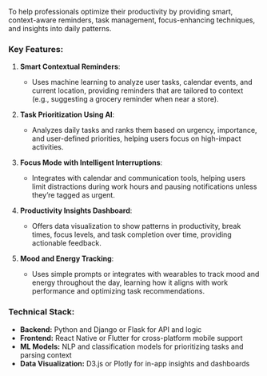 To help professionals optimize their productivity by providing smart, context-aware reminders, task management, focus-enhancing techniques, and insights into daily patterns.

### Key Features:
1. **Smart Contextual Reminders**:
   - Uses machine learning to analyze user tasks, calendar events, and current location, providing reminders that are tailored to context (e.g., suggesting a grocery reminder when near a store).
   
2. **Task Prioritization Using AI**:
   - Analyzes daily tasks and ranks them based on urgency, importance, and user-defined priorities, helping users focus on high-impact activities.
   
3. **Focus Mode with Intelligent Interruptions**:
   - Integrates with calendar and communication tools, helping users limit distractions during work hours and pausing notifications unless they’re tagged as urgent.
   
4. **Productivity Insights Dashboard**:
   - Offers data visualization to show patterns in productivity, break times, focus levels, and task completion over time, providing actionable feedback.

5. **Mood and Energy Tracking**:
   - Uses simple prompts or integrates with wearables to track mood and energy throughout the day, learning how it aligns with work performance and optimizing task recommendations.

### Technical Stack:
- **Backend:** Python and Django or Flask for API and logic
- **Frontend:** React Native or Flutter for cross-platform mobile support
- **ML Models:** NLP and classification models for prioritizing tasks and parsing context
- **Data Visualization:** D3.js or Plotly for in-app insights and dashboards
